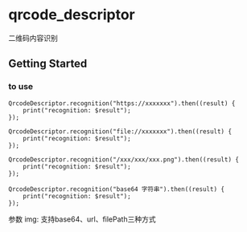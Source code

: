 # qrcode_descriptor

二维码内容识别

## Getting Started

### to use
```
QrcodeDescriptor.recognition("https://xxxxxxx").then((result) {
    print("recognition: $result");
});

QrcodeDescriptor.recognition("file://xxxxxxx").then((result) {
    print("recognition: $result");
});

QrcodeDescriptor.recognition("/xxx/xxx/xxx.png").then((result) {
    print("recognition: $result");
});

QrcodeDescriptor.recognition("base64 字符串").then((result) {
    print("recognition: $result");
});
```
参数 img: 支持base64、url、filePath三种方式

